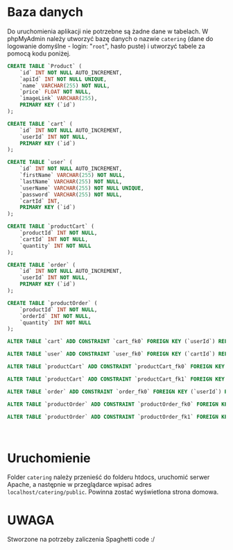 <h1>Baza danych</h1>

Do uruchomienia aplikacji nie potrzebne są żadne dane w tabelach. W phpMyAdmin należy utworzyć bazę danych o nazwie ```catering``` (dane do logowanie domyślne - login: "```root```", hasło puste) i utworzyć tabele za pomocą kodu poniżej.

```sql
CREATE TABLE `Product` (
	`id` INT NOT NULL AUTO_INCREMENT,
	`apiId` INT NOT NULL UNIQUE,
	`name` VARCHAR(255) NOT NULL,
	`price` FLOAT NOT NULL,
	`imageLink` VARCHAR(255),
	PRIMARY KEY (`id`)
);

CREATE TABLE `cart` (
	`id` INT NOT NULL AUTO_INCREMENT,
	`userId` INT NOT NULL,
	PRIMARY KEY (`id`)
);

CREATE TABLE `user` (
	`id` INT NOT NULL AUTO_INCREMENT,
	`firstName` VARCHAR(255) NOT NULL,
	`lastName` VARCHAR(255) NOT NULL,
	`userName` VARCHAR(255) NOT NULL UNIQUE,
	`password` VARCHAR(255) NOT NULL,
	`cartId` INT,
	PRIMARY KEY (`id`)
);

CREATE TABLE `productCart` (
	`productId` INT NOT NULL,
	`cartId` INT NOT NULL,
	`quantity` INT NOT NULL
);

CREATE TABLE `order` (
	`id` INT NOT NULL AUTO_INCREMENT,
	`userId` INT NOT NULL,
	PRIMARY KEY (`id`)
);

CREATE TABLE `productOrder` (
	`productId` INT NOT NULL,
	`orderId` INT NOT NULL,
	`quantity` INT NOT NULL
);

ALTER TABLE `cart` ADD CONSTRAINT `cart_fk0` FOREIGN KEY (`userId`) REFERENCES `user`(`id`);

ALTER TABLE `user` ADD CONSTRAINT `user_fk0` FOREIGN KEY (`cartId`) REFERENCES `cart`(`id`);

ALTER TABLE `productCart` ADD CONSTRAINT `productCart_fk0` FOREIGN KEY (`productId`) REFERENCES `Product`(`id`);

ALTER TABLE `productCart` ADD CONSTRAINT `productCart_fk1` FOREIGN KEY (`cartId`) REFERENCES `cart`(`id`);

ALTER TABLE `order` ADD CONSTRAINT `order_fk0` FOREIGN KEY (`userId`) REFERENCES `user`(`id`);

ALTER TABLE `productOrder` ADD CONSTRAINT `productOrder_fk0` FOREIGN KEY (`productId`) REFERENCES `Product`(`id`);

ALTER TABLE `productOrder` ADD CONSTRAINT `productOrder_fk1` FOREIGN KEY (`orderId`) REFERENCES `order`(`id`);

```
  <br />

# Uruchomienie
Folder ```catering``` należy przenieść do folderu htdocs, uruchomić serwer Apache, a następnie w przeglądarce wpisać adres ```localhost/catering/public```. Powinna zostać wyświetlona strona domowa.

# UWAGA
Stworzone na potrzeby zaliczenia
Spaghetti code :/
